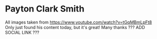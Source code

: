 # Payton Clark Smith

All images taken from https://www.youtube.com/watch?v=tGqMBmLpFt8 Only just found his content today, but it's great! Many thanks ??? ADD SOCIAL LINK ???
